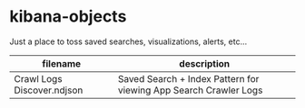 # kibana-objects

Just a place to toss saved searches, visualizations, alerts, etc...

|filename|description
|---|---|
|Crawl Logs Discover.ndjson| Saved Search + Index Pattern for viewing App Search Crawler Logs|

